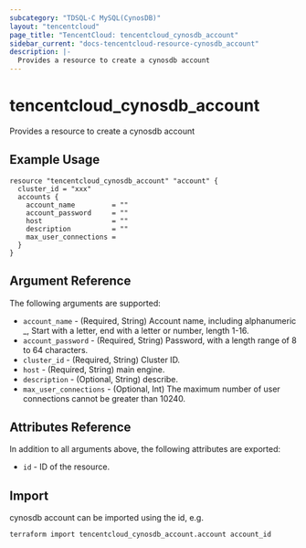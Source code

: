 ```yaml
---
subcategory: "TDSQL-C MySQL(CynosDB)"
layout: "tencentcloud"
page_title: "TencentCloud: tencentcloud_cynosdb_account"
sidebar_current: "docs-tencentcloud-resource-cynosdb_account"
description: |-
  Provides a resource to create a cynosdb account
---
```


# tencentcloud_cynosdb_account

Provides a resource to create a cynosdb account

## Example Usage

```hcl
resource "tencentcloud_cynosdb_account" "account" {
  cluster_id = "xxx"
  accounts {
    account_name         = ""
    account_password     = ""
    host                 = ""
    description          = ""
    max_user_connections =
  }
}
```

## Argument Reference

The following arguments are supported:

* `account_name` - (Required, String) Account name, including alphanumeric _, Start with a letter, end with a letter or number, length 1-16.
* `account_password` - (Required, String) Password, with a length range of 8 to 64 characters.
* `cluster_id` - (Required, String) Cluster ID.
* `host` - (Required, String) main engine.
* `description` - (Optional, String) describe.
* `max_user_connections` - (Optional, Int) The maximum number of user connections cannot be greater than 10240.

## Attributes Reference

In addition to all arguments above, the following attributes are exported:

* `id` - ID of the resource.



## Import

cynosdb account can be imported using the id, e.g.

```
terraform import tencentcloud_cynosdb_account.account account_id
```


